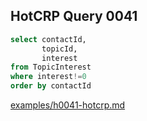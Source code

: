 
## HotCRP Query 0041
```sql
select contactId,
       topicId,
       interest
from TopicInterest
where interest!=0
order by contactId
```
[examples/h0041-hotcrp.md](/examples/h0041-hotcrp.md)